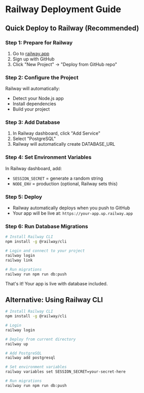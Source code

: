 # Railway Deployment Guide

## Quick Deploy to Railway (Recommended)

### Step 1: Prepare for Railway
1. Go to [railway.app](https://railway.app)
2. Sign up with GitHub
3. Click "New Project" → "Deploy from GitHub repo"

### Step 2: Configure the Project
Railway will automatically:
- Detect your Node.js app
- Install dependencies
- Build your project

### Step 3: Add Database
1. In Railway dashboard, click "Add Service"
2. Select "PostgreSQL"
3. Railway will automatically create DATABASE_URL

### Step 4: Set Environment Variables
In Railway dashboard, add:
- `SESSION_SECRET` = generate a random string
- `NODE_ENV` = production (optional, Railway sets this)

### Step 5: Deploy
- Railway automatically deploys when you push to GitHub
- Your app will be live at: `https://your-app.up.railway.app`

### Step 6: Run Database Migrations
```bash
# Install Railway CLI
npm install -g @railway/cli

# Login and connect to your project
railway login
railway link

# Run migrations
railway run npm run db:push
```

That's it! Your app is live with database included.

## Alternative: Using Railway CLI
```bash
# Install Railway CLI
npm install -g @railway/cli

# Login
railway login

# Deploy from current directory
railway up

# Add PostgreSQL
railway add postgresql

# Set environment variables
railway variables set SESSION_SECRET=your-secret-here

# Run migrations
railway run npm run db:push
```
